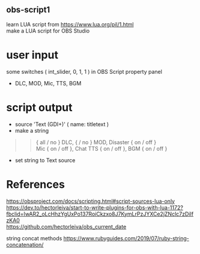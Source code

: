 ## obs-script1
learn LUA script from https://www.lua.org/pil/1.html </br>
make a LUA script for OBS Studio
# user input
some switches ( int_slider, 0, 1, 1 ) in OBS Script property panel </br>
- DLC, MOD, Mic, TTS, BGM
# script output
- source 'Text (GDI+)' ( name: titletext ) </br>
- make a string 
>> { all / no } DLC, { / no } MOD, Disaster { on / off } </br>
>> Mic { on / off }, Chat TTS { on / off }, BGM { on / off } </br>
- set string to Text source
# References
https://obsproject.com/docs/scripting.html#script-sources-lua-only  </br>
https://dev.to/hectorleiva/start-to-write-plugins-for-obs-with-lua-1172?fbclid=IwAR2_oLcHhzYgUxPo137RoiCkzxo8J7KymLrPzJYXCe2jZNclc7zDiIfzKA0  </br>
https://github.com/hectorleiva/obs_current_date  </br>

string concat methods
https://www.rubyguides.com/2019/07/ruby-string-concatenation/
